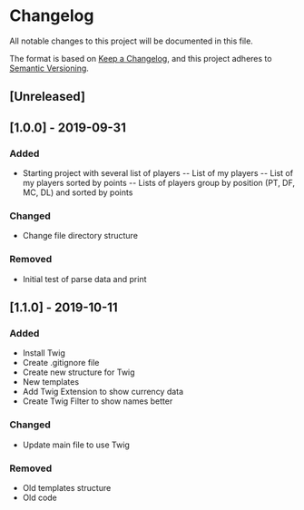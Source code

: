 # Changelog
All notable changes to this project will be documented in this file.

The format is based on [Keep a Changelog](https://keepachangelog.com/en/1.0.0/),
and this project adheres to [Semantic Versioning](https://semver.org/spec/v2.0.0.html).

## [Unreleased]

## [1.0.0] - 2019-09-31
### Added
- Starting project with several list of players
    -- List of my players
    -- List of my players sorted by points
    -- Lists of players group by position (PT, DF, MC, DL) and sorted by points

### Changed
- Change file directory structure

### Removed
- Initial test of parse data and print

## [1.1.0] - 2019-10-11
### Added
- Install Twig
- Create .gitignore file
- Create new structure for Twig
- New templates
- Add Twig Extension to show currency data
- Create Twig Filter to show names better

### Changed
- Update main file to use Twig

### Removed
- Old templates structure
- Old code